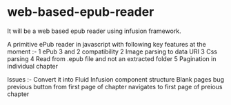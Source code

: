web-based-epub-reader
=====================

It will be a web based epub reader using infusion framework.

A primitive ePub reader in javascript with following key features at the moment :-
1 ePub 3 and 2 compatibility
2 Image parsing to data URI
3 Css parsing
4 Read from .epub file and not an extracted folder
5 Pagination in individual chapter 

Issues :-
Convert it into Fluid Infusion component structure 
Blank pages bug 
previous button from first page of chapter navigates to first page of preious chapter